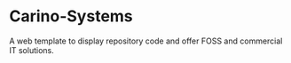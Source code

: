 # Carino-Systems
A web template to display repository code and offer FOSS and commercial IT solutions.
